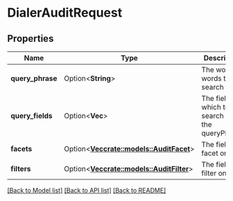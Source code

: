 # DialerAuditRequest

## Properties

Name | Type | Description | Notes
------------ | ------------- | ------------- | -------------
**query_phrase** | Option<**String**> | The word or words to search for. | [optional]
**query_fields** | Option<**Vec<String>**> | The fields in which to search for the queryPhrase. | [optional]
**facets** | Option<[**Vec<crate::models::AuditFacet>**](AuditFacet.md)> | The fields to facet on. | [optional]
**filters** | Option<[**Vec<crate::models::AuditFilter>**](AuditFilter.md)> | The fields to filter on. | [optional]

[[Back to Model list]](../README.md#documentation-for-models) [[Back to API list]](../README.md#documentation-for-api-endpoints) [[Back to README]](../README.md)


